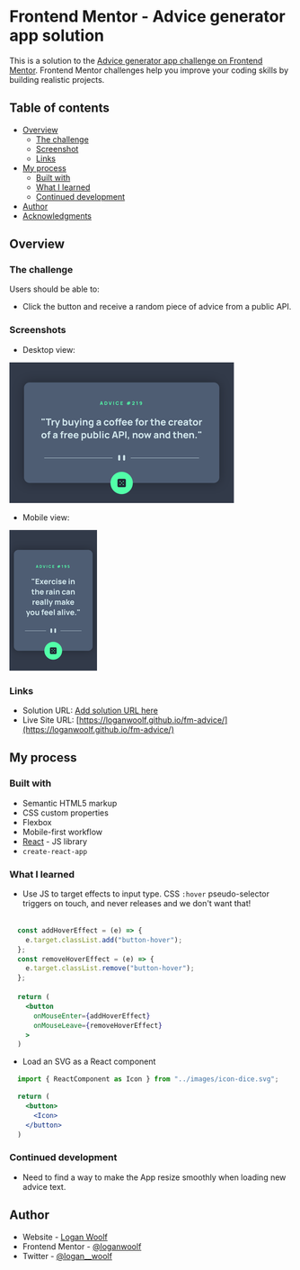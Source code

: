 # Frontend Mentor - Advice generator app solution

This is a solution to the [Advice generator app challenge on Frontend Mentor](https://www.frontendmentor.io/challenges/advice-generator-app-QdUG-13db). Frontend Mentor challenges help you improve your coding skills by building realistic projects.

## Table of contents

- [Overview](#overview)
  - [The challenge](#the-challenge)
  - [Screenshot](#screenshot)
  - [Links](#links)
- [My process](#my-process)
  - [Built with](#built-with)
  - [What I learned](#what-i-learned)
  - [Continued development](#continued-development)
- [Author](#author)
- [Acknowledgments](#acknowledgments)

## Overview

### The challenge

Users should be able to:

- Click the button and receive a random piece of advice from a public API.

### Screenshots

- Desktop view:

![Desktop View](/src/images/advice_desktop.png)

- Mobile view:

![Mobile View](/src/images/advice_mobile.png)


### Links

- Solution URL: [Add solution URL here](https://your-solution-url.com)
- Live Site URL: [https://loganwoolf.github.io/fm-advice/](https://loganwoolf.github.io/fm-advice/)

## My process

### Built with

- Semantic HTML5 markup
- CSS custom properties
- Flexbox
- Mobile-first workflow
- [React](https://reactjs.org/) - JS library
- `create-react-app`

### What I learned

- Use JS to target effects to input type. CSS `:hover` pseudo-selector triggers on touch, and never releases and we don't want that!

```jsx

  const addHoverEffect = (e) => {
    e.target.classList.add("button-hover");
  };
  const removeHoverEffect = (e) => {
    e.target.classList.remove("button-hover");
  };

  return (
    <button
      onMouseEnter={addHoverEffect}
      onMouseLeave={removeHoverEffect}
    >
  )
```

- Load an SVG as a React component
```js
  import { ReactComponent as Icon } from "../images/icon-dice.svg";
```
```jsx
  return (
    <button>
      <Icon>
    </button>
  )
```

### Continued development

- Need to find a way to make the App resize smoothly when loading new advice text.

## Author

- Website - [Logan Woolf](https://loganwoolf.github.io)
- Frontend Mentor - [@loganwoolf](https://www.frontendmentor.io/profile/loganwoolf)
- Twitter - [@logan__woolf](https://www.twitter.com/logan__woolf)
